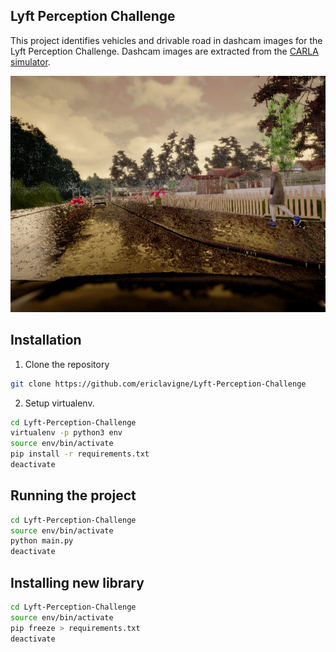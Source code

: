 ## Lyft Perception Challenge

This project identifies vehicles and drivable road in dashcam images for the
Lyft Perception Challenge.
Dashcam images are extracted from the [CARLA simulator](http://carla.org/).

![dashcam picture](https://github.com/ericlavigne/Lyft-Perception-Challenge/raw/master/images/923.png)

Installation
---

1. Clone the repository

```sh
git clone https://github.com/ericlavigne/Lyft-Perception-Challenge
```

2. Setup virtualenv.

```sh
cd Lyft-Perception-Challenge
virtualenv -p python3 env
source env/bin/activate
pip install -r requirements.txt
deactivate
```

Running the project
---

```sh
cd Lyft-Perception-Challenge
source env/bin/activate
python main.py
deactivate
```

Installing new library
---

```sh
cd Lyft-Perception-Challenge
source env/bin/activate
pip freeze > requirements.txt
deactivate
```
